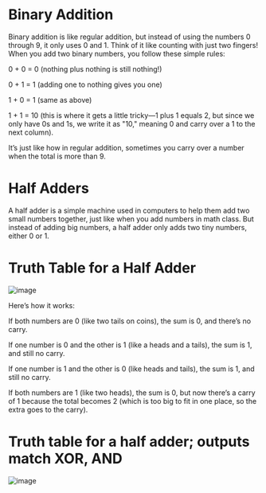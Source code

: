 # Binary Addition 
Binary addition is like regular addition, but instead of using the numbers 0 through 9, it only uses 0 and 1. Think of it like counting with just two fingers! When you add two binary numbers, you follow these simple rules:

0 + 0 = 0 (nothing plus nothing is still nothing!)

0 + 1 = 1 (adding one to nothing gives you one)

1 + 0 = 1 (same as above)

1 + 1 = 10 (this is where it gets a little tricky—1 plus 1 equals 2, but since we only have 0s and 1s, we write it as "10," meaning 0 and carry over a 1 to the next column).

It’s just like how in regular addition, sometimes you carry over a number when the total is more than 9.

# Half Adders

A half adder is a simple machine used in computers to help them add two small numbers together, just like when you add numbers in math class. 
But instead of adding big numbers, a half adder only adds two tiny numbers, either 0 or 1.

# Truth Table for a Half Adder

![image](https://github.com/user-attachments/assets/4279e31a-8d78-4584-b94f-a06585b8a226)

Here’s how it works:

If both numbers are 0 (like two tails on coins), the sum is 0, and there’s no carry.

If one number is 0 and the other is 1 (like a heads and a tails), the sum is 1, and still no carry.

If one number is 1 and the other is 0 (like heads and tails), the sum is 1, and still no carry.

If both numbers are 1 (like two heads), the sum is 0, but now there’s a carry of 1 because the total becomes 2 (which is too big to fit in one place, so the extra goes to the carry).

# Truth table for a half adder; outputs match XOR, AND

![image](https://github.com/user-attachments/assets/52e42979-4531-44e7-8dd9-773833f2c93b)

